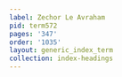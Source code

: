 ```yaml
---
label: Zechor Le Avraham
pid: term572
pages: '347'
order: '1035'
layout: generic_index_term
collection: index-headings
---
```

